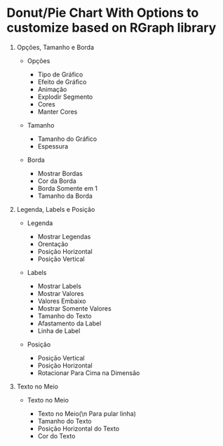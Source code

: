 # Donut/Pie Chart With Options to customize based on RGraph library


1. Opções, Tamanho e Borda

	- Opções

		- Tipo de Gráfico
		- Efeito de Gráfico
		- Animação
		- Explodir Segmento
		- Cores
		- Manter Cores

	- Tamanho

		- Tamanho do Gráfico
		- Espessura

	- Borda

		- Mostrar Bordas
		- Cor da Borda
		- Borda Somente em 1
		- Tamanho da Borda

2. Legenda, Labels e Posição

	- Legenda

		- Mostrar Legendas
		- Orentação
		- Posição Horizontal
		- Posição Vertical

	- Labels

		- Mostrar Labels
		- Mostrar Valores
		- Valores Embaixo 
		- Mostrar Somente Valores
		- Tamanho do Texto
		- Afastamento da Label
		- Linha de Label

	- Posição

		- Posição Vertical
		- Posição Horizontal
		- Rotacionar Para Cima na Dimensão

3. Texto no Meio

	- Texto no Meio
	
		- Texto no Meio(\n Para pular linha)
		- Tamanho do Texto
		- Posição Horizontal do Texto
		- Cor do Texto